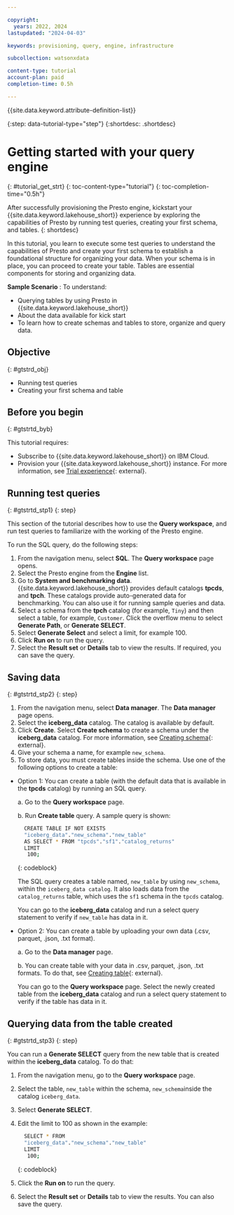 ```yaml
---

copyright:
  years: 2022, 2024
lastupdated: "2024-04-03"

keywords: provisioning, query, engine, infrastructure

subcollection: watsonxdata

content-type: tutorial
account-plan: paid
completion-time: 0.5h

---
```


{{site.data.keyword.attribute-definition-list}}


{:step: data-tutorial-type="step"}
{:shortdesc: .shortdesc}

# Getting started with your query engine
{: #tutorial_get_strt}
{: toc-content-type="tutorial"}
{: toc-completion-time="0.5h"}

<!-- / Getting familiarized with Presto query engine -->
<!-- Exploring Presto functionality for a first time user -->

After successfully provisioning the Presto engine, kickstart your {{site.data.keyword.lakehouse_short}} experience by exploring the capabilities of Presto by running test queries, creating your first schema, and tables.
{: shortdesc}

In this tutorial, you learn to execute some test queries to understand the capabilities of Presto and create your first schema to establish a foundational structure for organizing your data. When your schema is in place, you can proceed to create your table. Tables are essential components for storing and organizing data.


**Sample Scenario** : To understand:
* Querying tables by using Presto in {{site.data.keyword.lakehouse_short}}
* About the data available for kick start
* To learn how to create schemas and tables to store, organize and query data.

<!-- For this scenario, you must create the Presto query engine, establish connection, read data from the data bucket and display the result in {{site.data.keyword.lakehouse_short}} instance.

This scenario assumes that you already have a data bucket that is associated with data for querying.
{: note} -->


## Objective
{: #gtstrd_obj}

* Running test queries
* Creating your first schema and table


## Before you begin
{: #gtstrtd_byb}

This tutorial requires:

* Subscribe to {{site.data.keyword.lakehouse_short}} on IBM Cloud.
* Provision your {{site.data.keyword.lakehouse_short}} instance. For more information, see [Trial experience](watsonxdata?topic=watsonxdata-tutorial_hp_intro){: external}.


## Running test queries
{: #gtstrtd_stp1}
{: step}

This section of the tutorial describes how to use the **Query workspace**, and run test queries to familiarize with the working of the Presto engine.

To run the SQL query, do the following steps:

1. From the navigation menu, select **SQL**. The **Query workspace** page opens.
2. Select the Presto engine from the **Engine** list.
3. Go to **System and benchmarking data**. {{site.data.keyword.lakehouse_short}} provides default catalogs **tpcds**, and **tpch**. These catalogs provide auto-generated data for benchmarking. You can also use it for running sample queries and data.
4. Select a schema from the **tpch** catalog (for example, `Tiny`) and then select a table, for example, `Customer`. Click the overflow menu to select **Generate Path**, or **Generate SELECT**.
4. Select **Generate Select** and select a limit, for example 100.
5. Click **Run on** to run the query.
6. Select the **Result set** or **Details** tab to view the results. If required, you can save the query.


## Saving data
{: #gtstrtd_stp2}
{: step}

1. From the navigation menu, select **Data manager**. The **Data manager** page opens.
2. Select the **iceberg_data** catalog. The catalog is available by default.
3. Click **Create**. Select **Create schema** to create a schema under the **iceberg_data** catalog. For more information, see [Creating schema](watsonxdata?topic=watsonxdata-create_schema){: external}.
4. Give your schema a name, for example `new_schema`.
4. To store data, you must create tables inside the schema. Use one of the following options to create a table:

* Option 1: You can create a table (with the default data that is available in the **tpcds** catalog) by running an SQL query.

     a. Go to the **Query workspace** page.

     b. Run **Create table** query. A sample query is shown:

    ```bash
      CREATE TABLE IF NOT EXISTS
      "iceberg_data"."new_schema"."new_table"
      AS SELECT * FROM "tpcds"."sf1"."catalog_returns"
      LIMIT
       100;
    ```
    {: codeblock}

    The SQL query creates a table named, `new_table` by using `new_schema`, within the `iceberg_data catalog`. It also loads data from the `catalog_returns` table, which uses the `sf1` schema in the `tpcds` catalog.

    You can go to the **iceberg_data** catalog and run a select query statement to verify if `new_table` has data in it.

* Option 2: You can create a table by uploading your own data (.csv, parquet, .json, .txt format).

     a. Go to the **Data manager** page.

     b. You can create table with your data in .csv, parquet, .json, .txt formats. To do that, see [Creating table](watsonxdata?topic=watsonxdata-create_schema){: external}.

    You can go to the **Query workspace** page. Select the newly created table from the **iceberg_data** catalog and run a select query statement to verify if the table has data in it.

## Querying data from the table created
{: #gtstrtd_stp3}
{: step}

You can run a **Generate SELECT** query from the new table that is created within the **iceberg_data** catalog. To do that:

1. From the navigation menu, go to the **Query workspace** page.
2. Select the table, `new_table` within the schema, `new_schema`inside the catalog `iceberg_data`.
3. Select **Generate SELECT**.
4. Edit the limit to 100 as shown in the example:
    ```bash
      SELECT * FROM
      "iceberg_data"."new_schema"."new_table"
      LIMIT
       100;
    ```
    {: codeblock}

5. Click the **Run on** to run the query.
6. Select the **Result set** or **Details** tab to view the results. You can also save the query.
